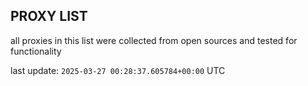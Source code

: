 ## PROXY LIST

all proxies in this list were collected from open sources and tested for functionality

last update: `2025-03-27 00:28:37.605784+00:00` UTC